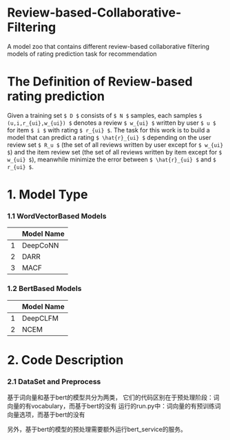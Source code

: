 # Review-based-Collaborative-Filtering
A model zoo that contains different review-based collaborative filtering models of rating prediction task for recommendation

# The Definition of Review-based rating prediction 
Given a training set `$ D $` consists of `$ N $` samples, each samples `$ (u,i,r_{ui},w_{ui}) $` denotes a review `$ w_{ui} $` written by user `$ u $` for item `$ i $` with rating `$ r_{ui} $`. The task for this work is to build a model that can predict a rating `$ \hat{r}_{ui} $`  depending on the user review set `$ R_u $` (the set of all reviews written by user except for `$ w_{ui} $`) and the item review set (the set of all reviews written by item except for `$ w_{ui} $`), meanwhile minimize the error between `$ \hat{r}_{ui} $` and `$ r_{ui} $`.

# 1. Model Type
### 1.1 WordVectorBased Models
&ensp; | Model Name
---|---
1 | DeepCoNN
2 | DARR
3 | MACF

### 1.2 BertBased Models
&ensp; | Model Name
---|---
1 | DeepCLFM
2 | NCEM

# 2. Code Description
### 2.1 DataSet and Preprocess



基于词向量和基于bert的模型共分为两类，
它们的代码区别在于预处理阶段：词向量的有vocabulary，而基于bert的没有
运行的run.py中：词向量的有预训练词向量选项，而基于bert的没有

另外，基于bert的模型的预处理需要额外运行bert_service的服务。

